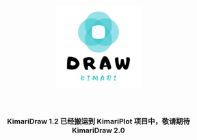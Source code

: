<h1 align="center">
    <img src="figure/logo.png" width="200">
</h1><br>


<h3 align="center">
    KimariDraw 1.2 已经搬运到 KimariPlot 项目中，敬请期待 KimariDraw 2.0
</h3>




